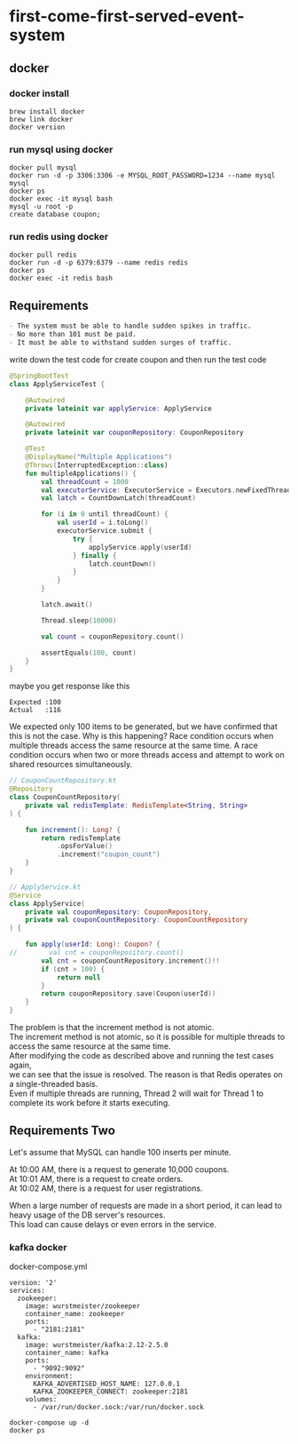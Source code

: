 # first-come-first-served-event-system

## docker
### docker install
```shell
brew install docker
brew link docker
docker version
```

### run mysql using docker
```shell
docker pull mysql
docker run -d -p 3306:3306 -e MYSQL_ROOT_PASSWORD=1234 --name mysql mysql
docker ps
docker exec -it mysql bash
mysql -u root -p
create database coupon;
```

### run redis using docker

```shell
docker pull redis
docker run -d -p 6379:6379 --name redis redis
docker ps
docker exec -it redis bash
```

## Requirements

```markdown
- The system must be able to handle sudden spikes in traffic.
- No more than 101 must be paid.
- It must be able to withstand sudden surges of traffic.
```

write down the test code for create coupon
and then run the test code

```kotlin
@SpringBootTest
class ApplyServiceTest {

    @Autowired
    private lateinit var applyService: ApplyService

    @Autowired
    private lateinit var couponRepository: CouponRepository

    @Test
    @DisplayName("Multiple Applications")
    @Throws(InterruptedException::class)
    fun multipleApplications() {
        val threadCount = 1000
        val executorService: ExecutorService = Executors.newFixedThreadPool(32)
        val latch = CountDownLatch(threadCount)

        for (i in 0 until threadCount) {
            val userId = i.toLong()
            executorService.submit {
                try {
                    applyService.apply(userId)
                } finally {
                    latch.countDown()
                }
            }
        }

        latch.await()

        Thread.sleep(10000)

        val count = couponRepository.count()

        assertEquals(100, count)
    }
}
```

maybe you get response like this

```shell
Expected :100
Actual   :116
```

We expected only 100 items to be generated, but we have confirmed that this is not the case.
Why is this happening?
Race condition occurs when multiple threads access the same resource at the same time.
A race condition occurs when two or more threads access and attempt to work on shared resources simultaneously.

```kotlin
// CouponCountRepository.kt
@Repository
class CouponCountRepository(
    private val redisTemplate: RedisTemplate<String, String>
) {

    fun increment(): Long? {
        return redisTemplate
            .opsForValue()
            .increment("coupon_count")
    }
}

// ApplyService.kt
@Service
class ApplyService(
    private val couponRepository: CouponRepository,
    private val couponCountRepository: CouponCountRepository
) {

    fun apply(userId: Long): Coupon? {
//        val cnt = couponRepository.count()
        val cnt = couponCountRepository.increment()!!
        if (cnt > 100) {
            return null
        }
        return couponRepository.save(Coupon(userId))
    }
}
```

The problem is that the increment method is not atomic.  
The increment method is not atomic, so it is possible for multiple threads to access the same resource at the same time.  
After modifying the code as described above and running the test cases again,  
we can see that the issue is resolved. The reason is that Redis operates on a single-threaded basis.  
Even if multiple threads are running, Thread 2 will wait for Thread 1 to complete its work before it starts executing.  

## Requirements Two
Let's assume that MySQL can handle 100 inserts per minute.  

At 10:00 AM, there is a request to generate 10,000 coupons.  
At 10:01 AM, there is a request to create orders.  
At 10:02 AM, there is a request for user registrations.  

When a large number of requests are made in a short period, it can lead to heavy usage of the DB server's resources.  
This load can cause delays or even errors in the service.  

### kafka docker
docker-compose.yml
```shell
version: '2'
services:
  zookeeper:
    image: wurstmeister/zookeeper
    container_name: zookeeper
    ports:
      - "2181:2181"
  kafka:
    image: wurstmeister/kafka:2.12-2.5.0
    container_name: kafka
    ports:
      - "9092:9092"
    environment:
      KAFKA_ADVERTISED_HOST_NAME: 127.0.0.1
      KAFKA_ZOOKEEPER_CONNECT: zookeeper:2181
    volumes:
      - /var/run/docker.sock:/var/run/docker.sock
```

```shell
docker-compose up -d
docker ps
```
